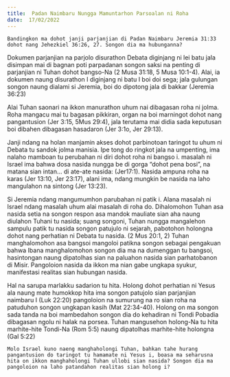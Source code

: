 ```yaml
---
title:  Padan Naimbaru Nungga Mamuntarhon Parsoalan ni Roha
date:  17/02/2022
---
```


`Bandingkon ma dohot janji parjanjian di Padan Naimbaru Jeremia 31:33 dohot nang Jehezkiel 36:26, 27. Songon dia ma hubunganna?`

Dokumen parjanjian na parjolo disurathon Debata diginjang ni lei batu jala disimpan mai di bagnan poti parpadanan songon saksi na penting di parjanjian ni Tuhan dohot bangso-Na (2 Musa 31:18, 5 Musa 10:1-4). Alai, ia dokumen naung disurathon I diginjang ni batu I boi doi sega; jala gulungan songon naung dialami si Jeremia, boi do dipotong jala di bakkar (Jeremia 36:23)

Alai Tuhan saonari na ikkon manurathon  uhum nai dibagasan roha ni jolma. Roha mangacu mai tu bagasan pikkiran, organ na boi marningot dohot nang pangantusion (Jer 3:15, 5Mus 29:4),  jala terutama mai didia sada keputusan boi dibahen dibagasan hasadaron (Jer 3:1o, Jer 29:13).

Janji ndang na holan manjamin akses dohot parbinotoan taringot tu uhum ni Debata tu sandok jolma manisia. Ipe tong do ringkot jala na umpenting, ima nalaho mamboan tu perubahan ni diri dohot roha ni bangso i. masalah ni Israel ima bahwa dosa nasida nungga be di gorga “dohot pena bosi”, na matana sian intan… di ate-ate nasida: (Jer17:1). Nasida ampuna roha na karas (Jer 13:10, Jer 23:17), alani ima, ndang mungkin be nasida na laho mangulahon na sintong (Jer 13:23).

Si Jeremia ndang mangumumhon parubahan ni patik i. Alana masalah ni Israel ndang masalah uhum alai masalah di roha do. Dihalomohon Tuhan asa nasida setia na songon respon asa mandok mauliate sian aha naung diulahon Tuhani tu nasida; suang songoni, Tuhan nungga mangalehon sampulu patik tu nasida songon patujulo ni sejarah, pabotohon holongna dohot nang perhatian ni Debata tu nasida. (2 Mus 20:1, 2) Tuhan manghalomohon asa bangsoi mangoloi patikna songon sebagai pengakuan bahwa Ibana manghalomohon songon dia ma na dumenggan tu bangsoi, hasintongan naung dipatolhas sian na paluahon nasida sian parhatobanon di Misir. Pangoloion nasida da ikkon ma nian gabe ungkapa syukur, manifestasi realitas sian hubungan nasida.

Hal na sarupa marlakku sadarion tu hita. Holong dohot perhatian ni Yesus ala naung mate humokkop hita ima songon patujolo sian parjanjian naimbaru I (Luk 22:20) pangoloion na sumurung na ro sian roha na patuduhon songon ungkapan kasih (Mat 22:34-40). Holong on ma songon sada tanda na boi mambedahon songon dia do kehadiran ni Tondi Pobadia dibagasan ngolu ni halak na porsea. Tuhan mangusehon holong-Na tu hita marhite-hite Tondi-Na (Rom 5:5) naung dipatolhas marhite-hite holongna (Gal 5:22)

`Molo Israel kuno naeng manghaholongi Tuhan, bahkan tahe hurang pangantusion do taringot tu hamamate ni Yesus i, boasa ma seharusna hita on ikkon manghaholongi Tuhan ullobi sian nasida? Songon dia ma pangoloion na laho patandahon realitas sian holong i?`